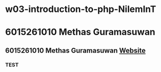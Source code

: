 # w03-introduction-to-php-NilemInT
# 6015261010 Methas Guramasuwan
## 6015261010 Methas Guramasuwan [Website](http://stu2.rbru.ac.th/~s6015261010/)
### TEST
